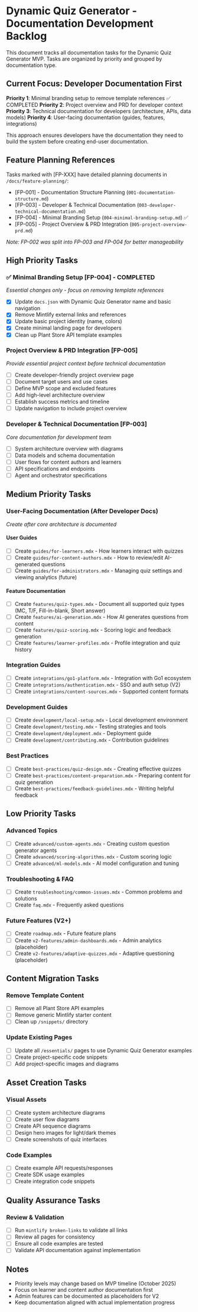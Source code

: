 # Dynamic Quiz Generator - Documentation Development Backlog

This document tracks all documentation tasks for the Dynamic Quiz Generator MVP. Tasks are organized by priority and grouped by documentation type.

## Current Focus: Developer Documentation First

**Priority 1**: Minimal branding setup to remove template references ✅ COMPLETED
**Priority 2**: Project overview and PRD for developer context
**Priority 3**: Technical documentation for developers (architecture, APIs, data models)
**Priority 4**: User-facing documentation (guides, features, integrations)

This approach ensures developers have the documentation they need to build the system before creating end-user documentation.

## Feature Planning References

Tasks marked with [FP-XXX] have detailed planning documents in `/docs/feature-planning/`:
- [FP-001] - Documentation Structure Planning (`001-documentation-structure.md`)
- [FP-003] - Developer & Technical Documentation (`003-developer-technical-documentation.md`)
- [FP-004] - Minimal Branding Setup (`004-minimal-branding-setup.md`) ✅
- [FP-005] - Project Overview & PRD Integration (`005-project-overview-prd.md`)

*Note: FP-002 was split into FP-003 and FP-004 for better manageability*

## High Priority Tasks

### ✅ Minimal Branding Setup [FP-004] - COMPLETED
*Essential changes only - focus on removing template references*
- [x] Update `docs.json` with Dynamic Quiz Generator name and basic navigation
- [x] Remove Mintlify external links and references
- [x] Update basic project identity (name, colors)
- [x] Create minimal landing page for developers
- [x] Clean up Plant Store API template examples

### Project Overview & PRD Integration [FP-005]
*Provide essential project context before technical documentation*
- [ ] Create developer-friendly project overview page
- [ ] Document target users and use cases
- [ ] Define MVP scope and excluded features
- [ ] Add high-level architecture overview
- [ ] Establish success metrics and timeline
- [ ] Update navigation to include project overview

### Developer & Technical Documentation [FP-003]
*Core documentation for development team*
- [ ] System architecture overview with diagrams
- [ ] Data models and schema documentation
- [ ] User flows for content authors and learners
- [ ] API specifications and endpoints
- [ ] Agent and orchestrator specifications

## Medium Priority Tasks

### User-Facing Documentation (After Developer Docs)
*Create after core architecture is documented*

#### User Guides
- [ ] Create `guides/for-learners.mdx` - How learners interact with quizzes
- [ ] Create `guides/for-content-authors.mdx` - How to review/edit AI-generated questions
- [ ] Create `guides/for-administrators.mdx` - Managing quiz settings and viewing analytics (future)

#### Feature Documentation  
- [ ] Create `features/quiz-types.mdx` - Document all supported quiz types (MC, T/F, Fill-in-blank, Short answer)
- [ ] Create `features/ai-generation.mdx` - How AI generates questions from content
- [ ] Create `features/quiz-scoring.mdx` - Scoring logic and feedback generation
- [ ] Create `features/learner-profiles.mdx` - Profile integration and quiz history

### Integration Guides
- [ ] Create `integrations/go1-platform.mdx` - Integration with Go1 ecosystem
- [ ] Create `integrations/authentication.mdx` - SSO and auth setup (V2)
- [ ] Create `integrations/content-sources.mdx` - Supported content formats

### Development Guides
- [ ] Create `development/local-setup.mdx` - Local development environment
- [ ] Create `development/testing.mdx` - Testing strategies and tools
- [ ] Create `development/deployment.mdx` - Deployment guide
- [ ] Create `development/contributing.mdx` - Contribution guidelines

### Best Practices
- [ ] Create `best-practices/quiz-design.mdx` - Creating effective quizzes
- [ ] Create `best-practices/content-preparation.mdx` - Preparing content for quiz generation
- [ ] Create `best-practices/feedback-guidelines.mdx` - Writing helpful feedback

## Low Priority Tasks

### Advanced Topics
- [ ] Create `advanced/custom-agents.mdx` - Creating custom question generator agents
- [ ] Create `advanced/scoring-algorithms.mdx` - Custom scoring logic
- [ ] Create `advanced/ml-models.mdx` - AI model configuration and tuning

### Troubleshooting & FAQ
- [ ] Create `troubleshooting/common-issues.mdx` - Common problems and solutions
- [ ] Create `faq.mdx` - Frequently asked questions

### Future Features (V2+)
- [ ] Create `roadmap.mdx` - Future feature plans
- [ ] Create `v2-features/admin-dashboards.mdx` - Admin analytics (placeholder)
- [ ] Create `v2-features/adaptive-quizzes.mdx` - Adaptive questioning (placeholder)

## Content Migration Tasks

### Remove Template Content
- [ ] Remove all Plant Store API examples
- [ ] Remove generic Mintlify starter content
- [ ] Clean up `/snippets/` directory

### Update Existing Pages
- [ ] Update all `/essentials/` pages to use Dynamic Quiz Generator examples
- [ ] Create project-specific code snippets
- [ ] Add project-specific images and diagrams

## Asset Creation Tasks

### Visual Assets
- [ ] Create system architecture diagrams
- [ ] Create user flow diagrams
- [ ] Create API sequence diagrams
- [ ] Design hero images for light/dark themes
- [ ] Create screenshots of quiz interfaces

### Code Examples
- [ ] Create example API requests/responses
- [ ] Create SDK usage examples
- [ ] Create integration code snippets

## Quality Assurance Tasks

### Review & Validation
- [ ] Run `mintlify broken-links` to validate all links
- [ ] Review all pages for consistency
- [ ] Ensure all code examples are tested
- [ ] Validate API documentation against implementation

## Notes

- Priority levels may change based on MVP timeline (October 2025)
- Focus on learner and content author documentation first
- Admin features can be documented as placeholders for V2
- Keep documentation aligned with actual implementation progress